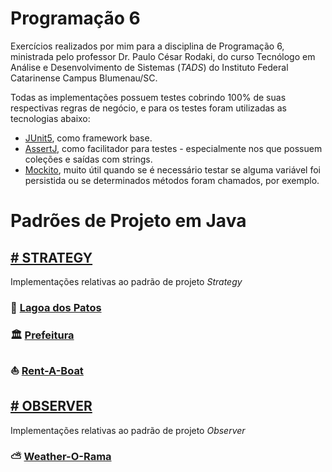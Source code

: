 # Programação 6
Exercícios realizados por mim para a disciplina de Programação 6, ministrada pelo professor Dr. Paulo César Rodaki, do curso Tecnólogo em Análise e Desenvolvimento de Sistemas (*TADS*) do Instituto Federal Catarinense Campus Blumenau/SC.

Todas as implementações possuem testes cobrindo 100% de suas respectivas regras de negócio, e para os testes foram utilizadas as tecnologias abaixo:
- [JUnit5](https://junit.org/junit5/), como framework base.
- [AssertJ](https://assertj.github.io/doc/), como facilitador para testes - especialmente nos que possuem coleções e saídas com strings.
- [Mockito](https://site.mockito.org/), muito útil quando se é necessário testar se alguma variável foi persistida ou se determinados métodos foram chamados, por exemplo.

# Padrões de Projeto em Java

## [# STRATEGY](https://github.com/tnicacio/ifc-programacao6/tree/main/AER-P6-P01)
Implementações relativas ao padrão de projeto *Strategy*

### :duck: [Lagoa dos Patos](https://github.com/tnicacio/ifc-programacao6/tree/main/AER-P6-P01/DuckTales)

### :classical_building: [Prefeitura](https://github.com/tnicacio/ifc-programacao6/tree/main/AER-P6-P01/Prefeitura)

### :boat: [Rent-A-Boat](https://github.com/tnicacio/ifc-programacao6/tree/main/AER-P6-P01/RentABoat)

## [# OBSERVER](https://github.com/tnicacio/ifc-programacao6/tree/main/AER-P6-P02)
Implementações relativas ao padrão de projeto *Observer*

### ⛅ [Weather-O-Rama](https://github.com/tnicacio/ifc-programacao6/tree/main/AER-P6-P02/WeatherORama)
